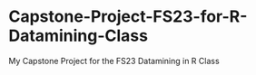 # Capstone-Project-FS23-for-R-Datamining-Class
My Capstone Project for the FS23 Datamining in R Class
